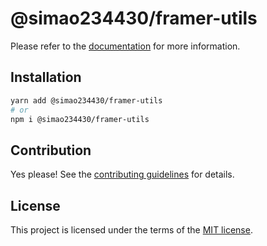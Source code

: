 # @simao234430/framer-utils



Please refer to the [documentation](https://YooUI.org/docs/components/framer-utils) for more information.

## Installation

```sh
yarn add @simao234430/framer-utils
# or
npm i @simao234430/framer-utils
```

## Contribution

Yes please! See the
[contributing guidelines](https://github.com/xiaosimao123/yooui/blob/master/CONTRIBUTING.md)
for details.

## License

This project is licensed under the terms of the
[MIT license](https://github.com/xiaosimao123/yooui/blob/master/LICENSE).
